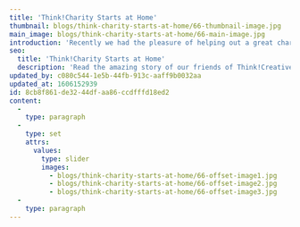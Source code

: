 ```yaml
---
title: 'Think!Charity Starts at Home'
thumbnail: blogs/think-charity-starts-at-home/66-thumbnail-image.jpg
main_image: blogs/think-charity-starts-at-home/66-main-image.jpg
introduction: 'Recently we had the pleasure of helping out a great charity supporting refugees in France. Our friends of Think!Creative were able to raise funds and gather donations of essentials to take over to France themselves. We donated our share, check out their amazing story [here](https://gogetfunding.com/martin-emilys-donation-drive-2017/)!'
seo:
  title: 'Think!Charity Starts at Home'
  description: 'Read the amazing story of our friends of Think!Creative. Helping deliver the essentials call us on 01253 297900.'
updated_by: c080c544-1e5b-44fb-913c-aaff9b0032aa
updated_at: 1606152939
id: 8cb8f861-de32-44df-aa86-ccdfffd18ed2
content:
  -
    type: paragraph
  -
    type: set
    attrs:
      values:
        type: slider
        images:
          - blogs/think-charity-starts-at-home/66-offset-image1.jpg
          - blogs/think-charity-starts-at-home/66-offset-image2.jpg
          - blogs/think-charity-starts-at-home/66-offset-image3.jpg
  -
    type: paragraph
---
```


